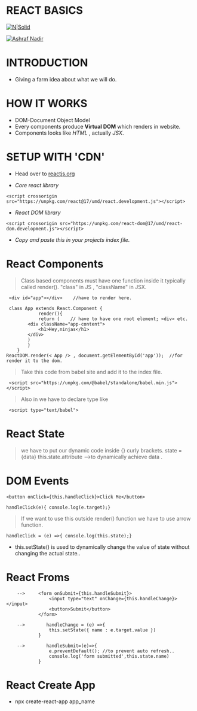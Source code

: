 # REACT BASICS

[![N|Solid](https://cldup.com/dTxpPi9lDf.thumb.png)](https://nodesource.com/products/nsolid)

[![Ashraf Nadir](https://travis-ci.org/joemccann/dillinger.svg?branch=master)](https://travis-ci.org/joemccann/dillinger)


# INTRODUCTION
- Giving a farm idea about what we will do.
# HOW IT WORKS

  - DOM-Document Object Model
  - Every components produce **Virtual DOM** which renders in website.
  - Components looks like *HTML* , actually *JSX*.
# SETUP WITH 'CDN'
- Head over to [reactjs.org](https://https://reactjs.org/docs/cdn-links.html)

- *Core react library*
~~~
<script crossorigin src="https://unpkg.com/react@17/umd/react.development.js"></script>
~~~
- *React DOM library*
~~~
<script crossorigin src="https://unpkg.com/react-dom@17/umd/react-dom.development.js"></script>
~~~
  - *Copy and paste this in your projects index file*.

# React Components

> Class based components must have one function inside it typically called render().
>"class" in  JS , "className" in JSX.
~~~
 <div id="app"></div>    //have to render here.

 class App extends React.Component { 
            render(){
            return (    // have to have one root element; <div> etc.
        <div className="app-content">  
            <h1>Hey,ninjas</h1>
        </div>
        ) 
        }
    } 
ReactDOM.render(< App /> , document.getElementById('app'));  //for render it to the dom.
~~~
>Take this code from babel site and add it to the index file.
~~~
 <script src="https://unpkg.com/@babel/standalone/babel.min.js"></script>
~~~
>Also in <screipt> we have to declare type like
~~~
 <script type="text/babel">
~~~
# React State
> we have to put our dynamic code inside {} curly brackets.
> state ={data}
> this.state.attribute -->to dynamically achieve data .

# DOM Events
~~~
<button onClick={this.handleClick}>Click Me</button>
~~~
~~~
handleClick(e){ console.log(e.target);}
~~~

> If we want to use this outside render() function we have to use arrow function.
~~~
handleClick = (e) =>{ console.log(this.state);}
~~~
* this.setState() is used to dynamically change the value of state without changing the actual state..

# React Froms
~~~
    -->     <form onSubmit={this.handleSubmit}>
                <input type="text" onChange={this.handleChange}></input>
                <button>Submit</button>
            </form>
            
    -->        handleChange = (e) =>{
                this.setState({ name : e.target.value })
            }
            
    -->        handleSubmit=(e)=>{
                e.preventDefault(); //to prevent auto refresh..
                console.log('form submitted',this.state.name)
            } 
~~~
# React Create App

* npx create-react-app app_name





